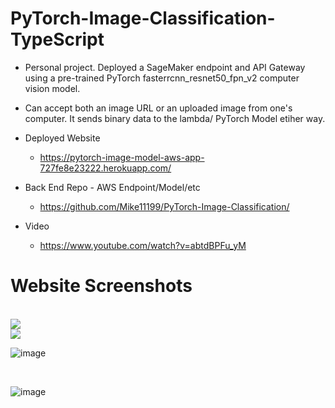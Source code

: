 # PyTorch-Image-Classification-TypeScript

- Personal project.  Deployed a SageMaker endpoint and API Gateway using a pre-trained PyTorch fasterrcnn_resnet50_fpn_v2 computer vision model.
- Can accept both an image URL or an uploaded image from one's computer.  It sends binary data to the lambda/ PyTorch Model etiher way.

- Deployed Website
  - https://pytorch-image-model-aws-app-727fe8e23222.herokuapp.com/ 

- Back End Repo - AWS Endpoint/Model/etc
  - https://github.com/Mike11199/PyTorch-Image-Classification/

- Video 
  - https://www.youtube.com/watch?v=abtdBPFu_yM
 

# Website Screenshots

<br />

<img src="https://res.cloudinary.com/dwgvi9vwb/image/upload/v1703822238/cats_and_dogs_lnwfi9.png">

<br />

<img src="https://res.cloudinary.com/dwgvi9vwb/image/upload/v1703823645/nat_geo_collage_analysis_tpnipt.png">

<br />

![image](https://github.com/Mike11199/PyTorch-Image-Classification-TypeScript/assets/91037796/fdebd5fc-13d1-4134-b57f-9e92e9e8365a)

<br />

![image](https://github.com/Mike11199/PyTorch-Image-Classification-TypeScript/assets/91037796/2102f5c3-e62b-4cf7-9d02-49aa36393e69)

<br />
